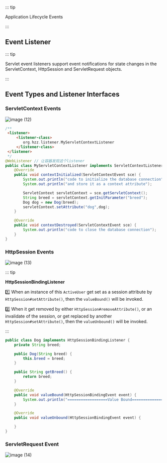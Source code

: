 ::: tip

Application Lifecycle Events

:::

## Event Listener

::: tip

Servlet event listeners support event notifications for state changes in the ServletContext, HttpSession and ServletRequest objects.

:::

## **Event Types and Listener Interfaces**

### ServletContext Events

![image (12)](https://gitee.com/q10viking/PictureRepos/raw/master/images//202112061408871.jpg)

```java {8-9}
/**
 <listener>
     <listener-class>
        org.hzz.listener.MyServletContextListener
     </listener-class>
 </listener>
 */
@WebListener // 让容器发现这个listener
public class MyServletContextListener implements ServletContextListener {
    @Override
    public void contextInitialized(ServletContextEvent sce) {
        System.out.println("code to initialize the database connection");
        System.out.println("and store it as a context attribute");

        ServletContext servletContext = sce.getServletContext();
        String breed = servletContext.getInitParameter("breed");
        Dog dog = new Dog(breed);
        servletContext.setAttribute("dog",dog);
    }

    @Override
    public void contextDestroyed(ServletContextEvent sce) {
        System.out.println("code to close the database connection");
    }
}
```



### HttpSession Events

![image (13)](https://gitee.com/q10viking/PictureRepos/raw/master/images//202112061410328.jpg)

::: tip

**HttpSessionBindingListener**

:one: When an instance of this `ActiveUser` get set as a session attribute by `HttpSession#setAttribute()`, then the `valueBound()` will be invoked.

:two: When it get removed by either `HttpSession#removeAttribute()`, or an invalidate of the session, or get replaced by another `HttpSession#setAttribute()`, then the `valueUnbound()` will be invoked.

:::

```java {1,12-20}
public class Dog implements HttpSessionBindingListener {
    private String breed;

    public Dog(String breed) {
        this.breed = breed;
    }

    public String getBreed() {
        return breed;
    }

    @Override
    public void valueBound(HttpSessionBindingEvent event) {
        System.out.println("==================Value Bound==================");
    }

    @Override
    public void valueUnbound(HttpSessionBindingEvent event) {

    }
}
```



### ServletRequest Event

![image (14)](https://gitee.com/q10viking/PictureRepos/raw/master/images//202112061412538.jpg)



















